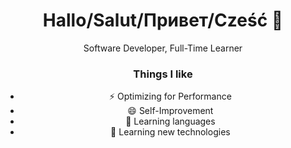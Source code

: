 <h1 align='center'>Hallo/Salut/Привет/Cześć 👋</h1>

<p align='center'>Software Developer, Full-Time Learner </p>

<h3 align='center'>Things I like</h3>

<ul align='center'>
  <li>⚡ Optimizing for Performance</li>
  <li>😄 Self-Improvement</li>
  <li>💬 Learning languages</li>
  <li>🌱 Learning new technologies</li>
</ul>

<!--

**Xuriwork/xuriwork** is a ✨ _special_ ✨ repository because its `README.md` (this file) appears on your GitHub profile.

Here are some ideas to get you started:

- 🔭 I’m currently working on ...
- 🌱 I’m currently learning ...
- 👯 I’m looking to collaborate on ...
- 🤔 I’m looking for help with ...
- 💬 Ask me about ...
- 📫 How to reach me: ...
- 😄 Pronouns: ...
- ⚡ Fun fact: ...
-->
